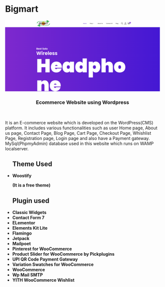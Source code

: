 # Bigmart
<img src="bigmart.PNG">
 <h3 style="text-align:center;"><b>Ecommerce Website using Wordpress</b></h3>
 <br>
<p>It is an E-commerce website which  is developed on the WordPress(CMS) platform. It includes  various functionalities such as user Home page, About us page, Contact Page, Blog Page, Cart Page, Checkout Page, Whishlist Page, Registration page, Login page and also have a Payment gateway. MySql(PhpmyAdmin) database used in this website which runs on WAMP localserver.</p>
<ul>
<h2><b>Theme Used<b></h2>
<li>Woostify &nbsp;<p>(It is a free theme)</p>
</li>
</ul>
<ul>
<h2><b>Plugin used</b></h2>
<li>Classic Widgets</li>
<li>Contact Form 7</li>
<li>ELementor</li>
<li>Elements Kit Lite</li>
<li>Flamingo</li>
<li>Jetpack</li>
<li>Mailpoet</li>
<li>Pinterest for WooCommerce</li>
<li>Product Slider for WooCommerce by Pickplugins</li>
<li>UPI QR Code Payment Gateway</li>
<li>Variation Swatches for WooCommerce</li>
<li>WooCommerce</li>
<li>Wp Mail SMTP</li>
<li>YITH WooCommerce Wishlist</li>
</ul>
